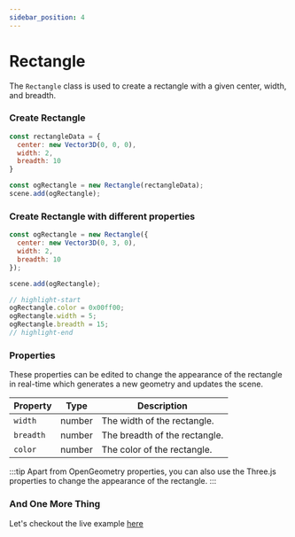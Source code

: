 ```yaml
---
sidebar_position: 4
---
```


# Rectangle

The `Rectangle` class is used to create a rectangle with a given center, width, and breadth.

### Create Rectangle
```js
const rectangleData = {
  center: new Vector3D(0, 0, 0),
  width: 2,
  breadth: 10
}

const ogRectangle = new Rectangle(rectangleData);
scene.add(ogRectangle);
```

### Create Rectangle with different properties
```js
const ogRectangle = new Rectangle({
  center: new Vector3D(0, 3, 0),
  width: 2,
  breadth: 10
});

scene.add(ogRectangle);

// highlight-start
ogRectangle.color = 0x00ff00;
ogRectangle.width = 5;
ogRectangle.breadth = 15;
// highlight-end
```

### Properties
These properties can be edited to change the appearance of the rectangle in real-time which generates a new geometry and updates the scene.

| Property | Type | Description |
| -------- | ---- | ----------- |
| `width` | number | The width of the rectangle. |
| `breadth` | number | The breadth of the rectangle. |
| `color` | number | The color of the rectangle. |

:::tip
Apart from OpenGeometry properties, you can also use the Three.js properties to change the appearance of the rectangle.
:::

### And One More Thing
Let's checkout the live example [<u>here</u>](https://demos.opengeometry.io/src/kernel/primitives/rectangle.html)